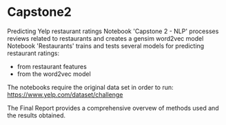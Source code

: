 # Capstone2
Predicting Yelp restaurant ratings
Notebook 'Capstone 2 - NLP' processes reviews related to restaurants and creates a gensim word2vec model
Notebook 'Restaurants' trains and tests several models for predicting restaurant ratings:
 - from restaurant features
 - from the word2vec model

The notebooks require the original data set in order to run:
https://www.yelp.com/dataset/challenge

The Final Report provides a comprehensive overvew of methods used and the results obtained.
